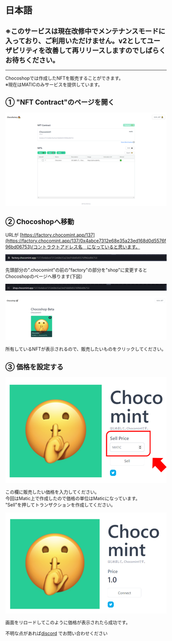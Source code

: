 # 日本語

## **※このサービスは現在改修中でメンテナンスモードに入っており、ご利用いただけません。v2としてユーザビリティを改善して再リリースしますのでしばらくお待ちください。**

****

Chocoshopでは作成したNFTを販売することができます。\
※現在はMATICのみサービスを提供しています。

## ① "NFT Contract"のページを開く

![](<../../../.gitbook/assets/image (7) (1).png>)

## ② Chocoshopへ移動

URLが [https://factory.chocomint.app/137](https://factory.chocomint.app/137/0x4abce7312e68e35a23ed168d0d5576f96bd06753)/コントラクトアドレス名　になっていると思います。

![](<../../../.gitbook/assets/image (15).png>)

先頭部分の".chocomint"の前の"factory"の部分を"shop"に変更するとChocoshopのページへ移ります(下図）

![](<../../../.gitbook/assets/image (38).png>)

![](<../../../.gitbook/assets/image (19).png>)

所有しているNFTが表示されるので、販売したいものをクリックしてください。

## ③ 価格を設定する

![](<../../../.gitbook/assets/image (6) (2).png>)

この欄に販売したい価格を入力してください。\
今回はMatic上で作成したので価格の単位はMaticになっています。\
"Sell"を押してトランザクションを作成してください。

![](<../../../.gitbook/assets/image (17) (1).png>)

画面をリロードしてこのように価格が表示されたら成功です。

不明な点があれば[discord](https://discord.gg/EaCUBgAu) でお問い合わせください
